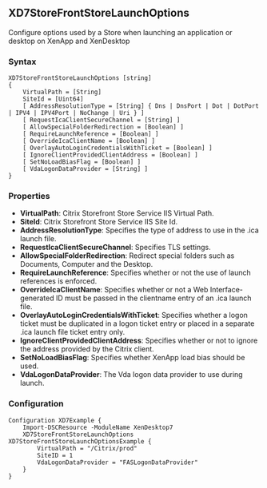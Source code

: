 ## XD7StoreFrontStoreLaunchOptions

Configure options used by a Store when launching an application or desktop on XenApp and XenDesktop

### Syntax

```
XD7StoreFrontStoreLaunchOptions [string]
{
    VirtualPath = [String]
    SiteId = [Uint64]
    [ AddressResolutionType = [String] { Dns | DnsPort | Dot | DotPort | IPV4 | IPV4Port | NoChange | Uri } ]
    [ RequestIcaClientSecureChannel = [String] ]
    [ AllowSpecialFolderRedirection = [Boolean] ]
    [ RequireLaunchReference = [Boolean] ]
    [ OverrideIcaClientName = [Boolean] ]
    [ OverlayAutoLoginCredentialsWithTicket = [Boolean] ]
    [ IgnoreClientProvidedClientAddress = [Boolean] ]
    [ SetNoLoadBiasFlag = [Boolean] ]
    [ VdaLogonDataProvider = [String] ]
}
```

### Properties

* **VirtualPath**: Citrix Storefront Store Service IIS Virtual Path.
* **SiteId**: Citrix Storefront Store Service IIS Site Id.
* **AddressResolutionType**: Specifies the type of address to use in the .ica launch file.
* **RequestIcaClientSecureChannel**: Specifies TLS settings.
* **AllowSpecialFolderRedirection**: Redirect special folders such as Documents, Computer and the Desktop.
* **RequireLaunchReference**: Specifies whether or not the use of launch references is enforced.
* **OverrideIcaClientName**: Specifies whether or not a Web Interface-generated ID must be passed in the clientname entry of an .ica launch file.
* **OverlayAutoLoginCredentialsWithTicket**: Specifies whether a logon ticket must be duplicated in a logon ticket entry or placed in a separate .ica launch file ticket entry only.
* **IgnoreClientProvidedClientAddress**: Specifies whether or not to ignore the address provided by the Citrix client.
* **SetNoLoadBiasFlag**: Specifies whether XenApp load bias should be used.
* **VdaLogonDataProvider**: The Vda logon data provider to use during launch.

### Configuration

```
Configuration XD7Example {
    Import-DSCResource -ModuleName XenDesktop7
    XD7StoreFrontStoreLaunchOptions XD7StoreFrontStoreLaunchOptionsExample {
        VirtualPath = "/Citrix/prod"
        SiteID = 1
        VdaLogonDataProvider = "FASLogonDataProvider"
    }
}
```
